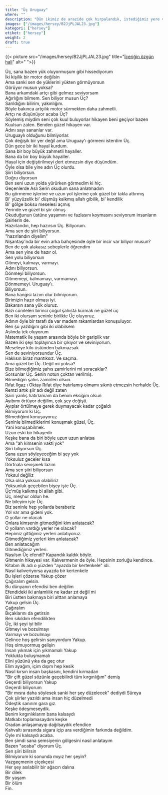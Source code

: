 ```yaml
---
title: "Üç Uruguay"
where: ""
description: "Dün ikimiz de arazide çok hırpalandık, istediğimiz yere varamasak da her yol bir yerlere çıkıyor."
images: ["/images/hersey/B2JjPLJAL23.jpg"]
kategori: ["hersey"]
etiket: ["hersey"]
weight: 2 
draft: true
---
```


{{< picture src="/images/hersey/B2JjPLJAL23.jpg" title="[İçeriğin özgün hali](https://www.instagram.com/p/B2JjPLJAL23)" alt=" ">}}


Üç, sana bazen yük oluyormuşum gibi hissediyorum  
İki kişilik bir motor değilsin  
Ama sanki sen de yüklerini yükten görmüyorsun  
Görüyor musun yoksa?  
Bana arkamdaki artçı gibi gelmez seviyorsam  
Ağırlığını bilmem. Sen biliyor musun Üç?  
Sarıldığını bilirim, yakınlığını.  
Böyle bakınca  artçılık motor sürmekten daha zahmetli.  
Artçı ne düşünüyor acaba Üç?  
Söylemiş miydim seni çok kuul buluyorlar hikayen beni geçiyor bazen  
Kuulsun zaten. Benden güzel hikayen var.  
Adını sayı sananlar var.  
Uruguaylı olduğunu bilmiyorlar.  
Çok değişik bir yer değil ama Uruguay'ı görmeni isterdim Üç.  
Dün gece bir iki hayal kurdum.  
Sana bir boy büyük zahmetli hayaller.  
Bana da bir boy büyük hayaller.  
Hayal için değiştirilmeyi dert etmezsin diye düşündüm.  
Öyle olsa bile yine adın Üç olurdu.  
Şiiri biliyorsun.  
Doğru diyorsun  
Ben seni uzun yolda yürürken görmedim ki hiç.  
Geçenlerde Aslı Serin okudum sana anlatmadım  
Bu görmeme işlerine ve uzun yol işlerine çok güzel bir takla attırmış  
Bi' yüzyüzelik bi' düşmüş kalkmış allah gibilik, bi' kendilik  
Bi' gölge boksu meselesi açmış  
Yerinde ve güzel bi şiir olmuş  
Okuduğunun üstüne yaşamını ve fazlasını koymasını seviyorum insanların  
Şairlerin de.  
Hazırlandın, hep hazırsın Üç. Biliyorum.  
Ama sen de şiiri biliyorsun.  
"hazırlandın diyelim"  
Nişantaşı'nda bir evin arka bahçesinde öyle bir incir var biliyor musun?  
Ben de çok alakasız sebeplerle öğrendim  
Ama sen yine de hazır ol.  
Sen yolu biliyorsun  
Gitmeyi, kalmayı, varmayı.  
Adını biliyorsun.  
Dönmeyi biliyorsun.  
Gitmemeyi, kalmamayı, varmamayı.  
Dönmemeyi. Uruguay'ı.  
Biliyorsun.    
Bana hangisi lazım olur bilmiyorum.  
Birimizin hazır olması iyi.  
Bakarsın sana yük oluruz.  
Bazı cümleleri birinci çoğul şahısta kurmak ne güzel üç  
Ben iki olursam seninle birlikte Üç oluyoruz.  
Adının öyle bir tarafı da var madem rakamlardan konuşuluyor.  
Ben şu yazdığım gibi iki olabilsem  
Aslında tek oluyorum  
Matematik ile yaşam arasında böyle bir gariplik var  
Bazen iki şeyi toplayınca bir çıkıyor ve seviniyorum.  
Meseleye kilo üstünden bakmazsak  
Sen de seviniyorsundur Üç.  
Haklısın biraz mantıksız.  Ve saçma.  
Ama güzel be Üç. Değil mi yoksa?  
Bize bilmediğimiz şahıs zamirlerini mi soracaklar?  
Sorsunlar Üç. Senin notun çoktan verilmiş.  
Bilmediğin şahıs zamirleri olsun.  
Rıfat Ilgaz ı Oktay Rıfat diye hatırlamış olmamı sıkıntı etmezsin herhalde Üç.  
Remzi artık şiir adı değil zaten  
Şairi yanlış hatırlamam da benim eksiğim olsun  
Ayıbımı örtüyor değilim, çok şey değişti.  
Ayıplar örtülmeye gerek duymayacak kadar çoğaldı  
Bilmiyorum ki Üç.  
Bilmediğimi konuşuyoruz  
Seninle bilmediklerimi konuşmak güzel, Üç.  
Yani konuşabilmek.  
Uzun eski bir hikayedir  
Keşke bana da biri böyle uzun uzun anlatsa  
Ama "ah kimsenin vakti yok"  
Şiiri biliyorsun Üç.  
Sana uzun söyleyeceğim  bi şey yok  
Yoksuluz geceler kısa  
Dörtnala sevişmek lazım  
Ama sen şiiri biliyorsun  
Yoksul değiliz  
Olsa olsa yoksun olabiliriz  
Yoksunluk geçebilen bişey işte Üç.  
Üç'müş kalkmış bi allah gibi.  
Üç, meşhur oldun he.  
Ne bileyim işte Üç.  
Biz seninle hep yollarda beraberiz  
Yol var ama gideni yok.  
O yollar ne olacak  
Onlara kimsenin gitmediğini kim anlatacak?  
O yolların vardığı yerler ne olacak?  
Hepimiz gittiğimiz yerleri anlatıyoruz.  
Gitmediğimiz yerleri kim anlatacak?  
Ben anlatacağım  
Gitmediğimiz yerleri.  
Nasılsın Üç efendi? Kapandık kaldık böyle.  
Gitmenin hikayesi var. Kalıvermenin de öyle. Hepsinin zorluğu kendince.  
Kitabın ilk adı o yüzden "ayazda bir kertenkele" idi.  
Nasıl kalıveriyorsa ayazda bir kertenkele  
Bu işleri çözerse Yakup çözer  
Çağıralım gelsin.  
Bu dünyanın efendisi ben değilim  
Efendideki iki anlamlılık ne kadar zıt değil mi  
Biri üstten bakmaya biri alttan anlamaya  
Yakup gelsin Üç.  
Çağıralım  
Bıçaklarını da getirsin  
Ben sıkıldım efendilikten  
Üç, iki şeyi iyi bilir  
Gitmeyi ve bozulmayı  
Varmayı ve bozulmayı  
Gelince hoş gelirsin sanıyordum Yakup.  
Hoş olmuyormuş gelişin  
İnsan yıkmak için yıkmamalı Yakup  
Yoklukta buluşmamalı  
Elini yüzünü yıka da geç otur  
Elim ayağım, içim dışım hep kesik  
Nasıl kırsın insan başkasını, kendini kırmadan  
"Bir çift güzel sözünle geçebilirdi tüm kırgınlığım" demiş  
Geçerdi biliyorsun Yakup  
Geçerdi biliyorum  
"Bir mısra daha söylesek sanki her şey düzelecek" dediydi Süreya  
Çok şiirler yazıldı ama insan hiç düzelmedi  
Ödeştik sanırım gara gız.  
Keşke ödeşmeseydik.  
Benim kırgınlıklarım bana kalsaydı  
Matkabı toplamasaydım keşke  
Oradan anlaşamayıp dağılsaydık efendice  
Kahvaltı sırasında sigara içip ara verdiğimin farkında değildim.  
Öyle mi kalsaydı acaba.  
Ben şimdi sana şemsiyenin gölgesini nasıl anlatayım  
Bazen "acaba" diyorum Üç.  
Sen şiiri bilirsin  
Bilmiyorum ki sonunda mıyız her şeyin?  
Vazgeçmenin çiçekçesi  
Her şey asılabilir bir ağacın dalına  
Bir dilek  
Bir yaşam  
Bir ölüm  
Fin.